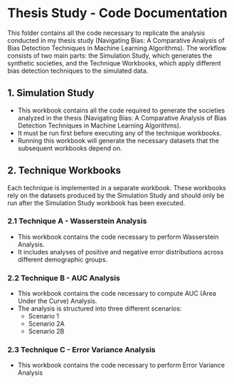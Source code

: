 # Thesis Study - Code Documentation

This folder contains all the code necessary to replicate the analysis conducted in my thesis study (Navigating Bias: A Comparative Analysis of Bias Detection Techniques in Machine Learning Algorithms). The workflow consists of two main parts: the Simulation Study, which generates the synthetic societies, and the Technique Workbooks, which apply different bias detection techniques to the simulated data.

## 1. Simulation Study
* This workbook contains all the code required to generate the societies analyzed in the thesis (Navigating Bias: A Comparative Analysis of Bias Detection Techniques in Machine Learning Algorithms).
* It must be run first before executing any of the technique workbooks.
* Running this workbook will generate the necessary datasets that the subsequent workbooks depend on.

## 2. Technique Workbooks
Each technique is implemented in a separate workbook. These workbooks rely on the datasets produced by the Simulation Study and should only be run after the Simulation Study workbook has been executed.

### 2.1 Technique A - Wasserstein Analysis
* This workbook contains the code necessary to perform Wasserstein Analysis.
* It includes analyses of positive and negative error distributions across different demographic groups.

### 2.2 Technique B - AUC Analysis
* This workbook contains the code necessary to compute AUC (Area Under the Curve) Analysis.
* The analysis is structured into three different scenarios:
   - Scenario 1
   - Scenario 2A
   - Scenario 2B

### 2.3 Technique C - Error Variance Analysis
* This workbook contains the code necessary to perform Error Variance Analysis
